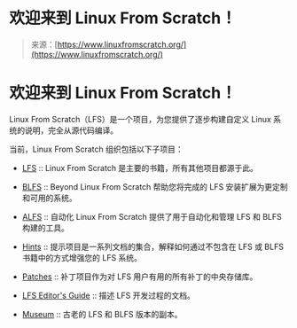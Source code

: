 <!--yml

category: 未分类

date: 2024-05-27 14:31:15

-->

# 欢迎来到 Linux From Scratch！

> 来源：[https://www.linuxfromscratch.org/](https://www.linuxfromscratch.org/)

# 欢迎来到 Linux From Scratch！

Linux From Scratch（LFS）是一个项目，为您提供了逐步构建自定义 Linux 系统的说明，完全从源代码编译。

当前，Linux From Scratch 组织包括以下子项目：

+   [LFS](lfs/) :: Linux From Scratch 是主要的书籍，所有其他项目都源于此。

+   [BLFS](blfs/) :: Beyond Linux From Scratch 帮助您将完成的 LFS 安装扩展为更定制和可用的系统。

+   [ALFS](alfs/) :: 自动化 Linux From Scratch 提供了用于自动化和管理 LFS 和 BLFS 构建的工具。

+   [Hints](hints/) :: 提示项目是一系列文档的集合，解释如何通过不包含在 LFS 或 BLFS 书籍中的方式增强您的 LFS 系统。

+   [Patches](patches/) :: 补丁项目作为对 LFS 用户有用的所有补丁的中央存储库。

+   [LFS Editor's Guide](lfs/LFS-EDITORS-GUIDE.html) :: 描述 LFS 开发过程的文档。

+   [Museum](museum/) :: 古老的 LFS 和 BLFS 版本的副本。
